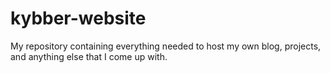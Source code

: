 # kybber-website
My repository containing everything needed to host my own blog, projects, and anything else that I come up with.
